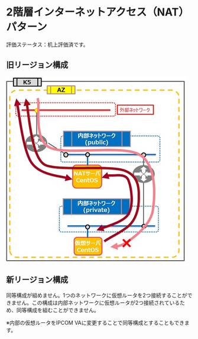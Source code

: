# 2階層インターネットアクセス（NAT）パターン

評価ステータス：机上評価済です。



## 旧リージョン構成

![13](images/13.jpg)

## 新リージョン構成

同等構成が組めません。1つのネットワークに仮想ルータを2つ接続することができません。この構成は内部ネットワークに仮想ルータが2つ接続されているため、同等構成を組むことができません。

※内部の仮想ルータをIPCOM VAに変更することで同等構成とすることもできます。